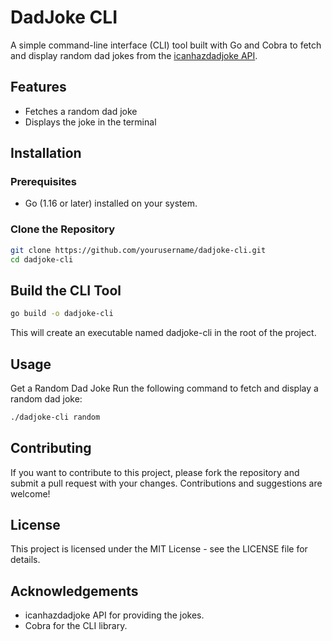 # DadJoke CLI

A simple command-line interface (CLI) tool built with Go and Cobra to fetch and display random dad jokes from the [icanhazdadjoke API](https://icanhazdadjoke.com/).

## Features

- Fetches a random dad joke
- Displays the joke in the terminal

## Installation

### Prerequisites

- Go (1.16 or later) installed on your system.

### Clone the Repository

```bash
git clone https://github.com/yourusername/dadjoke-cli.git
cd dadjoke-cli
```

## Build the CLI Tool

```bash
go build -o dadjoke-cli
```
This will create an executable named dadjoke-cli in the root of the project.

## Usage

 Get a Random Dad Joke
 Run the following command to fetch and display a random dad joke:
 
```bash
./dadjoke-cli random
```

## Contributing

If you want to contribute to this project, please fork the repository and submit a pull request with your changes. Contributions and suggestions are welcome!

## License

This project is licensed under the MIT License - see the LICENSE file for details.

## Acknowledgements

- icanhazdadjoke API for providing the jokes.
- Cobra for the CLI library.




